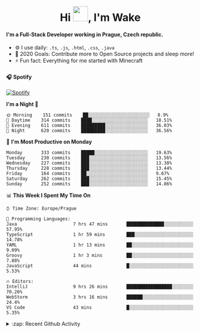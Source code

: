 <h1 align="center">Hi <img src="https://raw.githubusercontent.com/MrWakeCZ/MrWakeCZ/master/Hi.gif" width="40px" />, I'm Wake</h1>

#### I'm a Full-Stack Developer working in Prague, Czech republic.
- ⚙️ I use daily: `.ts`, `.js`, `.html`, `.css`, `.java`
- 🥅 2020 Goals: Contribute more to Open Source projects and sleep more!
- ⚡ Fun fact: Everything for me started with Minecraft

#### 🎧 Spotify
[![Spotify](https://novatorem-delta-eight.vercel.app/api/spotify)](https://open.spotify.com/user/wakeecz)

<!--START_SECTION:waka-->
**I'm a Night 🦉** 

```text
🌞 Morning    151 commits    ██░░░░░░░░░░░░░░░░░░░░░░░   8.9% 
🌆 Daytime    314 commits    ████░░░░░░░░░░░░░░░░░░░░░   18.51% 
🌃 Evening    611 commits    █████████░░░░░░░░░░░░░░░░   36.03% 
🌙 Night      620 commits    █████████░░░░░░░░░░░░░░░░   36.56%

```
📅 **I'm Most Productive on Monday** 

```text
Monday       333 commits    █████░░░░░░░░░░░░░░░░░░░░   19.63% 
Tuesday      230 commits    ███░░░░░░░░░░░░░░░░░░░░░░   13.56% 
Wednesday    227 commits    ███░░░░░░░░░░░░░░░░░░░░░░   13.38% 
Thursday     228 commits    ███░░░░░░░░░░░░░░░░░░░░░░   13.44% 
Friday       164 commits    ██░░░░░░░░░░░░░░░░░░░░░░░   9.67% 
Saturday     262 commits    ███░░░░░░░░░░░░░░░░░░░░░░   15.45% 
Sunday       252 commits    ███░░░░░░░░░░░░░░░░░░░░░░   14.86%

```


📊 **This Week I Spent My Time On** 

```text
⌚︎ Time Zone: Europe/Prague

💬 Programming Languages: 
Java                     7 hrs 47 mins       ██████████████░░░░░░░░░░░   57.95% 
TypeScript               1 hr 59 mins        ███░░░░░░░░░░░░░░░░░░░░░░   14.78% 
YAML                     1 hr 13 mins        ██░░░░░░░░░░░░░░░░░░░░░░░   9.09% 
Groovy                   1 hr 3 mins         ██░░░░░░░░░░░░░░░░░░░░░░░   7.88% 
JavaScript               44 mins             █░░░░░░░░░░░░░░░░░░░░░░░░   5.53%

🔥 Editors: 
IntelliJ                 9 hrs 26 mins       █████████████████░░░░░░░░   70.26% 
WebStorm                 3 hrs 16 mins       ██████░░░░░░░░░░░░░░░░░░░   24.4% 
VS Code                  43 mins             █░░░░░░░░░░░░░░░░░░░░░░░░   5.35%

```


<!--END_SECTION:waka-->

<details>
  <summary>:zap: Recent Github Activity</summary>

<!--START_SECTION:activity-->
1. 🎉 Merged PR [#89](https://github.com/waked-cz/corgi/pull/89) in [waked-cz/corgi](https://github.com/waked-cz/corgi)
2. 🗣 Commented on [#14](https://github.com/craftmania-cz/craftmanager/issues/14) in [craftmania-cz/craftmanager](https://github.com/craftmania-cz/craftmanager)
3. 🎉 Merged PR [#2](https://github.com/craftmania-cz/craftcore/pull/2) in [craftmania-cz/craftcore](https://github.com/craftmania-cz/craftcore)
4. 🎉 Merged PR [#7](https://github.com/craftmania-cz/craftlobby/pull/7) in [craftmania-cz/craftlobby](https://github.com/craftmania-cz/craftlobby)
5. ❌ Closed PR [#88](https://github.com/waked-cz/corgi/pull/88) in [waked-cz/corgi](https://github.com/waked-cz/corgi)
<!--END_SECTION:activity-->

</details>
